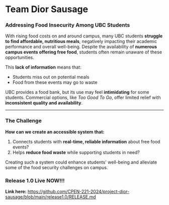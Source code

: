 <picture>
  <source media="(prefers-color-scheme: dark)" srcset="/client/src/assets/feedUBC.png">
</picture>

# Team Dior Sausage
### Addressing Food Insecurity Among UBC Students

With rising food costs on and around campus, many UBC students **struggle to find affordable, nutritious meals**, negatively impacting their academic performance and overall well-being. Despite the availability of **numerous campus events offering free food**, students often remain unaware of these opportunities. 

This **lack of information** means that:
- Students miss out on potential meals
- Food from these events may go to waste

UBC provides a food bank, but its use may feel **intimidating** for some students. Commercial options, like *Too Good To Go*, offer limited relief with **inconsistent quality and availability**. 

---

### The Challenge

**How can we create an accessible system that:**
1. Connects students with **real-time, reliable information** about free food events?
2. Helps **reduce food waste** while supporting students in need?

Creating such a system could enhance students' well-being and alleviate some of the food security challenges on campus.

### Release 1.0 Live NOW!!!

**Link here:** https://github.com/CPEN-221-2024/project-dior-sausage/blob/main/release1.0/RELEASE.md 
